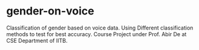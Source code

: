 # gender-on-voice
Classification of gender based on voice data. Using Different classification methods to test for best accuracy. Course Project under Prof. Abir De at CSE Department of IITB. 
